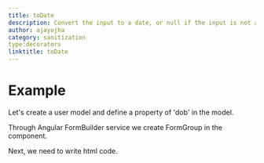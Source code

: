 ```yaml
---
title: toDate
description: Convert the input to a date, or null if the input is not a date.
author: ajayojha
category: sanitization
type:decorators
linktitle: toDate
---
```

# Example  
Let's create a user model and define a property of 'dob' in the model.
<div component="app-code" key="toDate-add-model"></div> 

Through Angular FormBuilder service we create FormGroup in the component.

<div component="app-code" key="toDate-add-component"></div> 
Next, we need to write html code.
<div component="app-code" key="toDate-add-html"></div> 
<div component="app-example-runner" ref-component="app-toDate-add"></div>
